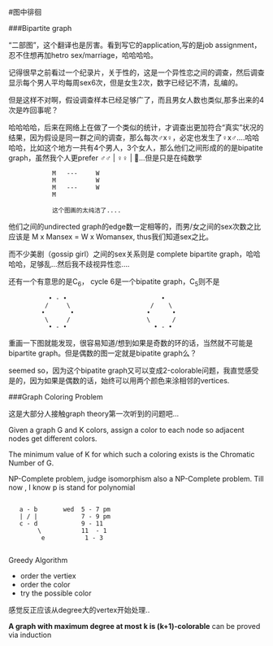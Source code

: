 #图中徘徊

###Bipartite graph

“二部图”，这个翻译也是厉害。看到写它的application,写的是job assignment，忍不住想再加hetro sex/marriage，哈哈哈哈。

记得很早之前看过一个纪录片，关于性的，这是一个异性恋之间的调查，然后调查显示每个男人平均每周sex6次，但是女生2次，数字已经记不清，乱编的。

但是这样不对啊，假设调查样本已经足够广了，而且男女人数也类似,那多出来的4次是咋回事呢？

哈哈哈哈，后来在网络上在做了一个类似的统计，才调查出更加符合“真实”状况的结果，因为假设是同一群之间的调查，那么每次♂x♀，必定也发生了♀x♂....哈哈哈哈，比如这个地方一共有4个男人，3个女人，那么他们之间形成的的是bipatite graph，虽然我个人更prefer ♂♂ | ♀♀ | 🌈...但是只是在纯数学

```
			M   ---		W
			M			W
			M	---     W
			M

			这个图画的太纯洁了....
```

他们之间的undirected graph的edge数一定相等的，而男/女之间的sex次数之比应该是 M x Mansex = W x Womansex, thus我们知道sex之比。

而不少美剧（gossip girl）之间的sex关系则是 complete bipartite graph，哈哈哈哈，足够乱...然后我不歧视异性恋....

还有一个有意思的是C<sub>6</sub>， cycle 6是一个bipatite graph，C<sub>5</sub>则不是

```
		   • - •                          •
		  /     \                      /    \
		 •       •                    •      •
		  \     /                     \      /
		   • - •                        • - •
```

重画一下图就能发现，很容易知道/想到如果是奇数的环的话，当然就不可能是bipartite graph。但是偶数的图一定就是bipatite graph么？

seemed so，因为这个bipatite graph又可以变成2-colorable问题，我直觉感受是的，因为如果是偶数的话，始终可以用两个颜色来涂相邻的vertices.



###Graph Coloring Problem

这是大部分人接触graph theory第一次听到的问题吧...

Given a graph G and K colors, assign a color to each node so adjacent nodes get different colors.


The minimum value of K for which such a coloring exists is the Chromatic Number of G.


NP-Complete problem, judge isomorphism also a NP-Complete problem.
Till now , I know p is stand for polynomial

```

   a - b       wed  5 - 7 pm   
   | / |            7 - 9 pm
   c - d            9 - 11 
   		\           11  - 1 
   		 e           1 - 3


```



Greedy Algorithm

- order the vertiex
- order the color
- try the possible color

感觉反正应该从degree大的vertex开始处理..

**A graph with maximum degree at most k is (k+1)-colorable** can be proved via induction 







